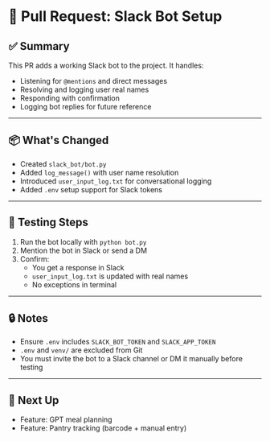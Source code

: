 # 🚀 Pull Request: Slack Bot Setup

## ✅ Summary

This PR adds a working Slack bot to the project. It handles:

- Listening for `@mentions` and direct messages
- Resolving and logging user real names
- Responding with confirmation
- Logging bot replies for future reference

---

## 📦 What's Changed

- Created `slack_bot/bot.py`
- Added `log_message()` with user name resolution
- Introduced `user_input_log.txt` for conversational logging
- Added `.env` setup support for Slack tokens

---

## 🧪 Testing Steps

1. Run the bot locally with `python bot.py`
2. Mention the bot in Slack or send a DM
3. Confirm:
   - You get a response in Slack
   - `user_input_log.txt` is updated with real names
   - No exceptions in terminal

---

## 🔒 Notes

- Ensure `.env` includes `SLACK_BOT_TOKEN` and `SLACK_APP_TOKEN`
- `.env` and `venv/` are excluded from Git
- You must invite the bot to a Slack channel or DM it manually before testing

---

## 🔮 Next Up

- Feature: GPT meal planning
- Feature: Pantry tracking (barcode + manual entry)
